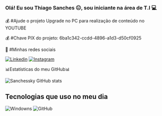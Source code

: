 
### Olá! Eu sou Thiago Sanches 😐,  sou iniciante na área de T.I 💻

💰 #Ajude o projeto Upgrade no PC para realização de conteúdo no YOUTUBE

💰 #Chave PIX do projeto:
6ba1c342-ccdd-4896-a1d3-d50cf0925

🚀 #Minhas redes sociais


[![Linkedin](https://img.shields.io/badge/LinkedIn-0077B5?style=for-the-badge&logo=linkedin&logoColor=white)](https://www.linkedin.com/in/thiagosanches07)
[![Instagram](https://img.shields.io/badge/Instagram-E4405F?style=for-the-badge&logo=instagram&logoColor=white)](https://www.instagram.com/espetacular_sanches/)


📊Estatísticas do meu GitHub📊



![Sanchessky GitHub stats](https://github-readme-stats.vercel.app/api?username=sanchessky&show_icons=true&theme=dark)

## Tecnologias que uso no meu dia 

![Windowns](https://img.shields.io/badge/Windows-0078D6?style=for-the-badge&logo=windows&logoColor=white)
![GitHub](https://img.shields.io/badge/GitHub-100000?style=for-the-badge&logo=github&logoColor=white)


